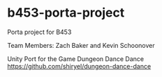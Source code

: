# b453-porta-project
Porta project for B453

Team Members: Zach Baker and Kevin Schoonover

Unity Port for the Game Dungeon Dance Dance
https://github.com/shiryel/dungeon-dance-dance

